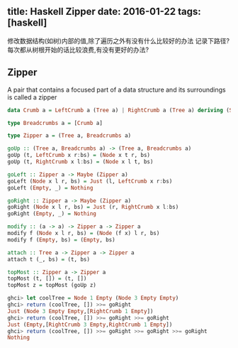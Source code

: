 title: Haskell Zipper
date: 2016-01-22
tags: [haskell]
---

修改数据结构(如树)内部的值,除了遍历之外有没有什么比较好的办法
记录下路径?每次都从树根开始的话比较浪费,有没有更好的办法?

<!--more-->

## Zipper
A pair that contains a focused part of a data structure and its surroundings is called a zipper

```haskell
data Crumb a = LeftCrumb a (Tree a) | RightCrumb a (Tree a) deriving (Show)

type Breadcrumbs a = [Crumb a]

type Zipper a = (Tree a, Breadcrumbs a)

goUp :: (Tree a, Breadcrumbs a) -> (Tree a, Breadcrumbs a)
goUp (t, LeftCrumb x r:bs) = (Node x t r, bs)
goUp (t, RightCrumb x l:bs) = (Node x l t, bs)

goLeft :: Zipper a -> Maybe (Zipper a)
goLeft (Node x l r, bs) = Just (l, LeftCrumb x r:bs)
goLeft (Empty, _) = Nothing

goRight :: Zipper a -> Maybe (Zipper a)
goRight (Node x l r, bs) = Just (r, RightCrumb x l:bs)
goRight (Empty, _) = Nothing

modify :: (a -> a) -> Zipper a -> Zipper a
modify f (Node x l r, bs) = (Node (f x) l r, bs)
modify f (Empty, bs) = (Empty, bs)

attach :: Tree a -> Zipper a -> Zipper a
attach t (_, bs) = (t, bs)

topMost :: Zipper a -> Zipper a
topMost (t, []) = (t, [])
topMost z = topMost (goUp z)

ghci> let coolTree = Node 1 Empty (Node 3 Empty Empty)
ghci> return (coolTree, []) >>= goRight
Just (Node 3 Empty Empty,[RightCrumb 1 Empty])
ghci> return (coolTree, []) >>= goRight >>= goRight
Just (Empty,[RightCrumb 3 Empty,RightCrumb 1 Empty])
ghci> return (coolTree, []) >>= goRight >>= goRight >>= goRight
Nothing
```


